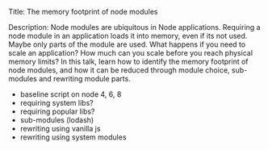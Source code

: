 Title: The memory footprint of node modules

Description: Node modules are ubiquitous in Node applications. Requiring a node module in an application loads it into memory, even if its not used. Maybe only parts of the module are used. What happens if you need to scale an application? How much can you scale before you reach physical memory limits? In this talk, learn how to identify the memory footprint of node modules, and how it can be reduced through module choice, sub-modules and rewriting module parts.




- baseline script on node 4, 6, 8
- requiring system libs?
- requiring popular libs?
- sub-modules (lodash)
- rewriting using vanilla js
- rewriting using system modules

